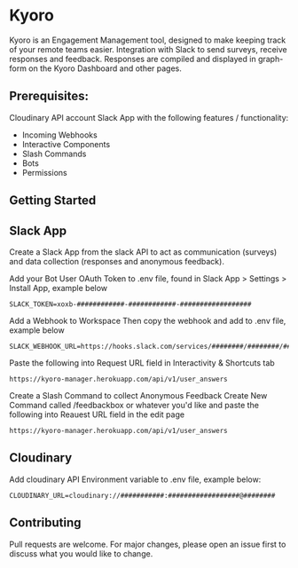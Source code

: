 # Kyoro

Kyoro is an Engagement Management tool, designed to make keeping track of your remote teams easier. Integration with Slack to send surveys, receive responses and feedback. Responses are compiled and displayed in graph-form on the Kyoro Dashboard and other pages.

## Prerequisites:
Cloudinary API account
Slack App with the following features / functionality:
- Incoming Webhooks
- Interactive Components
- Slash Commands
- Bots
- Permissions

## Getting Started

## Slack App
Create a Slack App from the slack API to act as communication (surveys) and data collection (responses and anonymous feedback).


Add your Bot User OAuth Token to .env file, found in Slack App > Settings > Install App, example below
```env
SLACK_TOKEN=xoxb-############-############-##################
```


Add a Webhook to Workspace
Then copy the webhook and add to .env file, example below
```env
SLACK_WEBHOOK_URL=https://hooks.slack.com/services/########/########/###############
```


Paste the following into Request URL field in Interactivity & Shortcuts tab
```
https://kyoro-manager.herokuapp.com/api/v1/user_answers
```


Create a Slash Command to collect Anonymous Feedback
Create New Command called /feedbackbox or whatever you'd like and paste the following into Reauest URL field in the edit page
```
https://kyoro-manager.herokuapp.com/api/v1/user_answers
```

## Cloudinary
Add cloudinary API Environment variable to .env file, example below:
```env
CLOUDINARY_URL=cloudinary://###########:##################@########
```

## Contributing
Pull requests are welcome. For major changes, please open an issue first to discuss what you would like to change.


